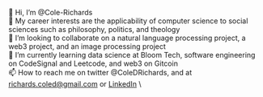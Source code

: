👋 Hi, I’m @Cole-Richards \
👀 My career interests are the applicability of computer science to social sciences such as philosophy, politics, and theology \
💞 I’m looking to collaborate on a natural language processing project, a web3 project, and an image processing project \
🌱 I’m currently learning data science at Bloom Tech, software engineering on CodeSignal and Leetcode, and web3 on Gitcoin \
📫 How to reach me on twitter @ColeDRichards, and at richards.coled@gmail.com or <a href="https://www.linkedin.com/in/colerichards1029/">LinkedIn</a> \

<!---
Cole-Richards/Cole-Richards is a ✨ special ✨ repository because its `README.md` (this file) appears on your GitHub profile.
You can click the Preview link to take a look at your changes.
--->
